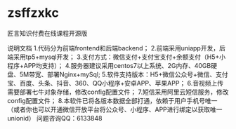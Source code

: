 # zsffzxkc
匠言知识付费在线课程开源版

说明文档
1.代码分为前端frontend和后端backend；
2.前端采用uniapp开发，后端采用tp5+mysql开发；
3.支付方式：微信支付+支付宝支付+余额支付（H5+小程序+APP均支持）；
4.服务器建议采用centos7以上系统、2G内存、40GB硬盘、5M带宽、部署Nginx+mySql;
5.软件支持版本：H5+微信公众号+微信、支付宝、百度、头条、抖音、360、QQ小程序+安卓APP、苹果APP；
6.音视频上传需要部署七牛对象存储，修改config配置文件；
7.短信采用阿里云短信服务，修改config配置文件；
8.本软件已将各版本数据全部打通，依赖于用户手机号唯一（或者你也可以开通微信开放平台将公众号、小程序、APP进行绑定以获取唯一unionid）
问题咨询QQ：6133848
